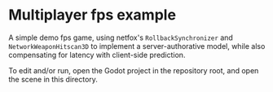 # Multiplayer fps example

A simple demo fps game, using netfox's `RollbackSynchronizer` and
`NetworkWeaponHitscan3D` to implement a server-authorative model, while also
compensating for latency with client-side prediction.

To edit and/or run, open the Godot project in the repository root, and open the
scene in this directory.
